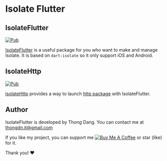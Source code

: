 # Isolate Flutter

## IsolateFlutter

[![Pub][isolate_flutter_pub_v_image_url]][isolate_flutter_pub_url]

[IsolateFlutter](isolate_flutter) is a useful package for you who want to make and manage Isolate. It is based on `dart:isolate` so it only support iOS and Android.

## IsolateHttp

[![Pub][isolate_http_pub_v_image_url]][isolate_http_pub_url]

[IsolateHttp](isolate_http) provides a way to launch [http package][http_pub_url] with IsolateFlutter.

## Author

IsolateFlutter is developed by Thong Dang. You can contact me at thongdn.it@gmail.com

If you like my project, you can support me [![Buy Me A Coffee][buy_me_a_coffee_image_url]][buy_me_a_coffee_url] or star (like) for it.

Thank you! ❤️

[//]: # (reference links)

[isolate_flutter_pub_url]: https://pub.dev/packages/isolate_flutter
[isolate_flutter_pub_v_image_url]: https://img.shields.io/pub/v/isolate_flutter.svg
[isolate_http_pub_url]: https://pub.dev/packages/isolate_http
[isolate_http_pub_v_image_url]: https://img.shields.io/pub/v/isolate_http.svg
[http_pub_url]: https://pub.dev/packages/http
[buy_me_a_coffee_image_url]: https://www.buymeacoffee.com/assets/img/custom_images/orange_img.png
[buy_me_a_coffee_url]: https://www.buymeacoffee.com/thongdn.it
